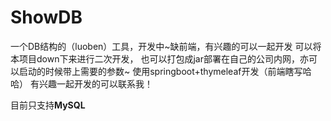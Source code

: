 # ShowDB
一个DB结构的（luoben）工具，开发中~缺前端，有兴趣的可以一起开发
可以将本项目down下来进行二次开发，
也可以打包成jar部署在自己的公司内网，亦可以启动的时候带上需要的参数~
使用springboot+thymeleaf开发（前端瞎写哈哈）
有兴趣一起开发的可以联系我！

目前只支持**MySQL**
